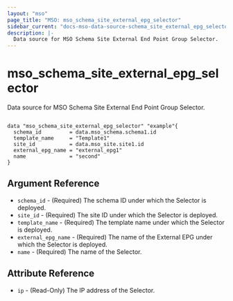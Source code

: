 ```yaml
---
layout: "mso"
page_title: "MSO: mso_schema_site_external_epg_selector"
sidebar_current: "docs-mso-data-source-schema_site_external_epg_selector"
description: |-
  Data source for MSO Schema Site External End Point Group Selector.
---
```


# mso_schema_site_external_epg_selector #

Data source for MSO Schema Site External End Point Group Selector.

```hcl

data "mso_schema_site_external_epg_selector" "example"{
  schema_id         = data.mso_schema.schema1.id
  template_name     = "Template1"
  site_id           = data.mso_site.site1.id
  external_epg_name = "external_epg1"
  name              = "second"
}

```

## Argument Reference ##

* `schema_id` - (Required) The schema ID under which the Selector is deployed.
* `site_id` - (Required) The site ID under which the Selector is deployed.
* `template_name` - (Required) The template name under which the Selector is deployed.
* `external_epg_name` - (Required) The name of the External EPG under which the Selector is deployed.
* `name` - (Required) The name of the Selector.

## Attribute Reference ##

* `ip` - (Read-Only) The IP address of the Selector.
